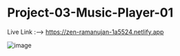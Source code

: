 # Project-03-Music-Player-01

Live Link :--> https://zen-ramanujan-1a5524.netlify.app

![image](https://github.com/kashif1372/Project-03-Music-Player-01/assets/67710001/4a886a70-bbea-4d3d-ae53-fc2ee308602d)
